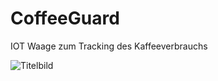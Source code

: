 # CoffeeGuard
IOT Waage zum Tracking des Kaffeeverbrauchs


![Titelbild](https://user-images.githubusercontent.com/94964914/160646295-bd0697fb-335f-4a9a-8caa-83670012b6dc.jpg)
